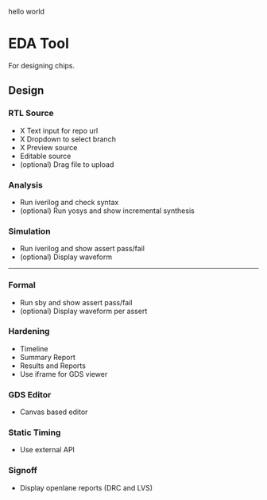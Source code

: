 
hello world

# EDA Tool

For designing chips.

## Design

### RTL Source
- X Text input for repo url
- X Dropdown to select branch
- X Preview source
- Editable source
- (optional) Drag file to upload

### Analysis
- Run iverilog and check syntax
- (optional) Run yosys and show incremental synthesis

### Simulation
- Run iverilog and show assert pass/fail
- (optional) Display waveform

---

### Formal
- Run sby and show assert pass/fail
- (optional) Display waveform per assert

### Hardening
- Timeline
- Summary Report
- Results and Reports
- Use iframe for GDS viewer

### GDS Editor
- Canvas based editor

### Static Timing
- Use external API

### Signoff
- Display openlane reports (DRC and LVS)

